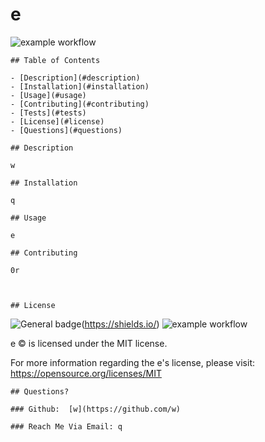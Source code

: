 # e
   ![example workflow](https://img.shields.io/badge/license-Apache%20License%202.0-blue)

    ## Table of Contents
    
    - [Description](#description)
    - [Installation](#installation)
    - [Usage](#usage)
    - [Contributing](#contributing)
    - [Tests](#tests)
    - [License](#license)
    - [Questions](#questions)
    
    ## Description 
    
    w
    
    ## Installation 
    
    q
    
    ## Usage 
    
    e
    
    ## Contributing 
    
    0r
    
  
    
    ## License
   ![General badge](https://img.shields.io/badge/License-EPL_1.0-red.svg)(https://shields.io/)
   ![example workflow](https://img.shields.io/badge/license-Apache%20License%202.0-blue)


e © is licensed under the MIT license.  

For more information regarding the e's license, please visit: 
https://opensource.org/licenses/MIT

    
    
    ## Questions?
    
    ### Github:  [w](https://github.com/w)
    
    ### Reach Me Via Email: q

 
    
